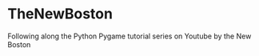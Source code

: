 TheNewBoston
============
Following along the Python Pygame tutorial series on Youtube by the New Boston
